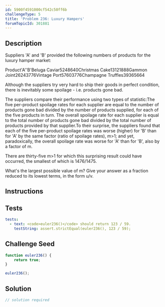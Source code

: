 ```yaml
---
id: 5900f4591000cf542c50ff6b
challengeType: 5
title: 'Problem 236: Luxury Hampers'
forumTopicId: 301881
---
```


## Description
<section id='description'>
Suppliers 'A' and 'B' provided the following numbers of products for the luxury hamper market:

Product'A''B'Beluga Caviar5248640Christmas Cake13121888Gammon Joint26243776Vintage Port57603776Champagne Truffles39365664

Although the suppliers try very hard to ship their goods in perfect condition, there is inevitably some spoilage - i.e. products gone bad.

The suppliers compare their performance using two types of statistic:The five per-product spoilage rates for each supplier are equal to the number of products gone bad divided by the number of products supplied, for each of the five products in turn.
  The overall spoilage rate for each supplier is equal to the total number of products gone bad divided by the total number of products provided by that supplier.To their surprise, the suppliers found that each of the five per-product spoilage rates was worse (higher) for 'B' than for 'A' by the same factor (ratio of spoilage rates), m>1; and yet, paradoxically, the overall spoilage rate was worse for 'A' than for 'B', also by a factor of m.

There are thirty-five m>1 for which this surprising result could have occurred, the smallest of which is 1476/1475.

What's the largest possible value of m?
Give your answer as a fraction reduced to its lowest terms, in the form u/v.
</section>

## Instructions
<section id='instructions'>

</section>

## Tests
<section id='tests'>

```yml
tests:
  - text: <code>euler236()</code> should return 123 / 59.
    testString: assert.strictEqual(euler236(), 123 / 59);

```

</section>

## Challenge Seed
<section id='challengeSeed'>

<div id='js-seed'>

```js
function euler236() {
    return true;
}

euler236();
```

</div>



</section>

## Solution
<section id='solution'>

```js
// solution required
```

</section>
